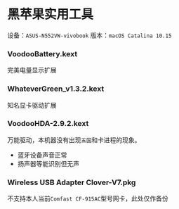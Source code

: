 # 黑苹果实用工具
设备：`ASUS-N552VW-vivobook`
版本：`macOS Catalina 10.15`

### VoodooBattery.kext
完美电量显示扩展
### WhateverGreen_v1.3.2.kext
知名显卡驱动扩展
### VoodooHDA-2.9.2.kext
万能驱动，本机器没有出现`五国`和卡进程的现象。
+ 蓝牙设备声音正常
+ 扬声器等能识别但无声
### Wireless USB Adapter Clover-V7.pkg
不支持本人当前`Comfast CF-915AC`型号网卡，此处仅作备份